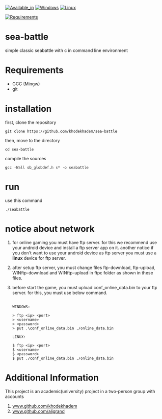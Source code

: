 
[![Available_in](https://img.shields.io/badge/-Available%20in-555)]()
[![Windows](https://img.shields.io/badge/-WINDOWS-blue)](https://www.microsoft.com/en-us/windows)
[![Linux](https://img.shields.io/badge/-LINUX-blue)]()



[![Requirements](https://img.shields.io/badge/Requirements-gcc%20%2F%20git-blue)]()



# sea-battle
simple classic seabattle with c in command line environment

# Requirements
* GCC (Mingw)
* git

# installation
first, clone the repository

    git clone https://github.com/khodekhadem/sea-battle

then, move to the directory

    cd sea-battle

compile the sources

    gcc -Wall sb_globdef.h s* -o seabattle

# run
use this command

    ./seabattle

# notice about network
1. for online gaming you must have ftp server. for this we recommend use your android device and install a ftp server app
on it. another notice if you don't want to use your android device as ftp server you must use a __linux__
device for ftp server.
2. after setup ftp server, you must change files ftp-download, ftp-upload, WINftp-download and WINftp-upload in ftpc folder as shown in these files.
3. before start the game, you must upload conf_online_data.bin to your ftp server. for this, you must use below command.<br><br>
    
    ```
   WINDOWS:
   
   > ftp <ip> <port>
   > <username>
   > <password>
   > put .\conf_online_data.bin ./online_data.bin
   ```
   ```
   LINUX:
   
   $ ftp <ip> <port>
   $ <username>
   $ <password>
   $ put ./conf_online_data.bin ./online_data.bin
   ```
   
# Additional Information
This project is an academic(university) project in a two-person group with accounts
1. www.github.com/khodekhadem
2. www.github.com/aligrand



